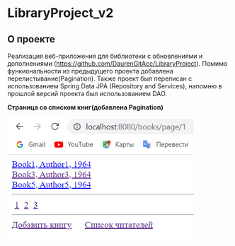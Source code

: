 # LibraryProject_v2

<!-- ABOUT THE PROJECT -->
## О проекте

Реализация веб-приложения для библиотеки с обновлениями и дополнениями (https://github.com/DaurenGitAcc/LibraryProject). Помимо функиональности из предыдущего проекта добавлена перелистывание(Pagination).
Также проект был переписан с использованием Spring Data JPA (Repository and Services), напомню в прошлой версий проекта был использованием DAO.


**Страница со списком книг(добавлена Pagination)**

[![Product Screen Shot 1][screenshot1]](https://example.com)

[screenshot1]: images/screenshot1.PNG
